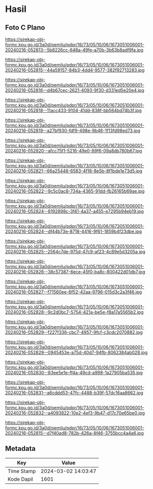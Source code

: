 # Hasil

## Foto C Plano

https://sirekap-obj-formc.kpu.go.id/3a0d/pemilu/pdpr/16/73/05/10/06/1673051006001-20240216-052813--5b8226cc-648a-49fe-a70b-3b63b8adf9fa.jpg

https://sirekap-obj-formc.kpu.go.id/3a0d/pemilu/pdpr/16/73/05/10/06/1673051006001-20240216-052815--44a59157-84b3-4dd4-9577-382f92713283.jpg

https://sirekap-obj-formc.kpu.go.id/3a0d/pemilu/pdpr/16/73/05/10/06/1673051006001-20240216-052816--d4b67cec-2621-4093-9f30-d331ed5e20e4.jpg

https://sirekap-obj-formc.kpu.go.id/3a0d/pemilu/pdpr/16/73/05/10/06/1673051006001-20240216-052818--11acc433-9104-41dd-838f-bb564bd74b3f.jpg

https://sirekap-obj-formc.kpu.go.id/3a0d/pemilu/pdpr/16/73/05/10/06/1673051006001-20240216-052819--a27bf930-fdf9-498e-9b46-1f13fd98ed73.jpg

https://sirekap-obj-formc.kpu.go.id/3a0d/pemilu/pdpr/16/73/05/10/06/1673051006001-20240216-052820--afcc75f1-5216-49e0-89f6-09a8db780b67.jpg

https://sirekap-obj-formc.kpu.go.id/3a0d/pemilu/pdpr/16/73/05/10/06/1673051006001-20240216-052821--66a25448-6583-4f18-8e5b-8f1bde1e73d5.jpg

https://sirekap-obj-formc.kpu.go.id/3a0d/pemilu/pdpr/16/73/05/10/06/1673051006001-20240216-052822--9c5c0ac8-734a-4365-91dd-fb26165b69ae.jpg

https://sirekap-obj-formc.kpu.go.id/3a0d/pemilu/pdpr/16/73/05/10/06/1673051006001-20240216-052824--8192898c-3f41-4a37-a455-e7295b94eb19.jpg

https://sirekap-obj-formc.kpu.go.id/3a0d/pemilu/pdpr/16/73/05/10/06/1673051006001-20240216-052824--df44b73e-8718-4416-9f61-1859b4f23dbe.jpg

https://sirekap-obj-formc.kpu.go.id/3a0d/pemilu/pdpr/16/73/05/10/06/1673051006001-20240216-052825--2564c7de-975d-47c9-af23-4c89e5d3205a.jpg

https://sirekap-obj-formc.kpu.go.id/3a0d/pemilu/pdpr/16/73/05/10/06/1673051006001-20240216-052826--38c57387-6ece-45f0-ba8c-800422d01db7.jpg

https://sirekap-obj-formc.kpu.go.id/3a0d/pemilu/pdpr/16/73/05/10/06/1673051006001-20240216-052827--f71560ee-6f52-42aa-9796-015d3c2a3f46.jpg

https://sirekap-obj-formc.kpu.go.id/3a0d/pemilu/pdpr/16/73/05/10/06/1673051006001-20240216-052828--9c2d0bc7-5754-421a-be5e-f8a17a5565b2.jpg

https://sirekap-obj-formc.kpu.go.id/3a0d/pemilu/pdpr/16/73/05/10/06/1673051006001-20240216-052829--f227f336-cbc7-4957-9fcf-c3cdc2070882.jpg

https://sirekap-obj-formc.kpu.go.id/3a0d/pemilu/pdpr/16/73/05/10/06/1673051006001-20240216-052829--0945453e-a75d-40d7-94fb-8062384ab028.jpg

https://sirekap-obj-formc.kpu.go.id/3a0d/pemilu/pdpr/16/73/05/10/06/1673051006001-20240216-052830--83ee5e1e-ff4a-49cd-a998-1a27905ba535.jpg

https://sirekap-obj-formc.kpu.go.id/3a0d/pemilu/pdpr/16/73/05/10/06/1673051006001-20240216-052831--a6cddd53-47fc-4488-b39f-57dc16aa8662.jpg

https://sirekap-obj-formc.kpu.go.id/3a0d/pemilu/pdpr/16/73/05/10/06/1673051006001-20240216-052832--a4093822-10e2-4ef3-9b47-d17c70e65be0.jpg

https://sirekap-obj-formc.kpu.go.id/3a0d/pemilu/pdpr/16/73/05/10/06/1673051006001-20240216-052815--d7f40ad8-782b-426a-8f46-3755bcc4a4a6.jpg


## Metadata

| Key        | Value               |
| ---------- | ------------------- |
| Time Stamp | 2024-03-02 14:03:47 |
| Kode Dapil | 1601                |



